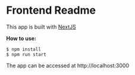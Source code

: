 # Frontend Readme

This app is built with [NextJS](https://nextjs.org/docs)

**How to use:**

```
$ npm install
$ npm run start
```

The app can be accessed at http://localhost:3000

